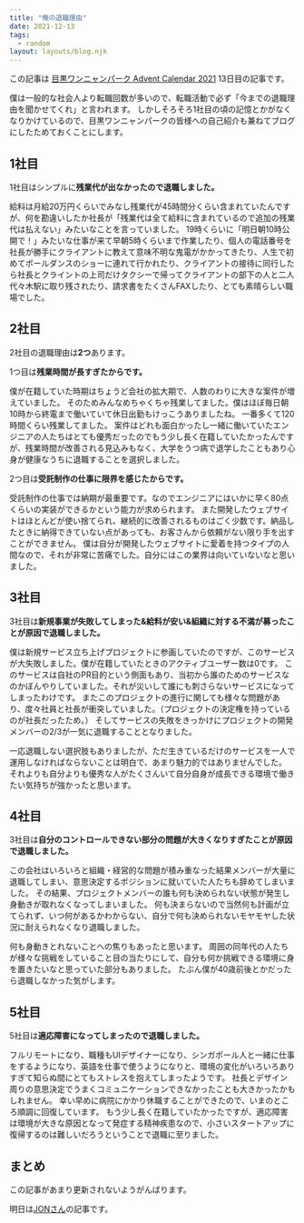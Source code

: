 ```yaml
---
title: "俺の退職理由"
date: 2021-12-13
tags:
  - random
layout: layouts/blog.njk
---
```


この記事は [目黒ワンニャンパーク Advent Calendar 2021](https://adventar.org/calendars/6616) 13日目の記事です。

僕は一般的な社会人より転職回数が多いので、転職活動で必ず「今までの退職理由を聞かせてくれ」と言われます。
しかしそろそろ1社目の頃の記憶とかがなくなりかけているので、目黒ワンニャンパークの皆様への自己紹介も兼ねてブログにしたためておくことにします。

## 1社目

1社目はシンプルに**残業代が出なかったので退職しました。**

給料は月給20万円くらいでみなし残業代が45時間分くらい含まれていたんですが、何を勘違いしたか社長が「残業代は全て給料に含まれているので追加の残業代は払えない」みたいなことを言っていました。
19時くらいに「明日朝10時公開で！」みたいな仕事が来て早朝5時くらいまで作業したり、個人の電話番号を社長が勝手にクライアントに教えて意味不明な鬼電がかかってきたり、人生で初めてポールダンスのショーに連れて行かれたり、クライアントの接待に同行したら社長とクライントの上司だけタクシーで帰ってクライアントの部下の人と二人代々木駅に取り残されたり、請求書をたくさんFAXしたり、とても素晴らしい職場でした。

## 2社目

2社目の退職理由は**2つ**あります。

1つ目は**残業時間が長すぎたからです。**

僕が在籍していた時期はちょうど会社の拡大期で、人数のわりに大きな案件が増えていました。
そのためみんなめちゃくちゃ残業してました。僕はほぼ毎日朝10時から終電まで働いていて休日出勤もけっこうありましたね。
一番多くて120時間くらい残業してました。
案件はどれも面白かったし一緒に働いていたエンジニアの人たちはとても優秀だったのでもう少し長く在籍していたかったんですが、残業時間が改善される見込みもなく、大学をうつ病で退学したこともあり心身が健康なうちに退職することを選択しました。

2つ目は**受託制作の仕事に限界を感じたからです。**

受託制作の仕事では納期が最重要です。なのでエンジニアにはいかに早く80点くらいの実装ができるかという能力が求められます。
また開発したウェブサイトはほとんどが使い捨てられ、継続的に改善されるものはごく少数です。納品したときに納得できていない点があっても、お客さんから依頼がない限り手を出すことができません。
僕は自分が開発したウェブサイトに愛着を持つタイプの人間なので、それが非常に苦痛でした。自分にはこの業界は向いていないなと思いました。

## 3社目

3社目は**新規事業が失敗してしまった&給料が安い&組織に対する不満が募ったことが原因で退職しました。**

僕は新規サービス立ち上げプロジェクトに参画していたのですが、このサービスが大失敗しました。僕が在籍していたときのアクティブユーザー数は0です。
このサービスは自社のPR目的という側面もあり、当初から誰のためのサービスなのかぼんやりしていました。それが災いして誰にも刺さらないサービスになってしまったわけです。
またこのプロジェクトの進行に関しても様々な問題があり、度々社員と社長が衝突していました。（プロジェクトの決定権を持っているのが社長だったため。）
そしてサービスの失敗をきっかけにプロジェクトの開発メンバーの2/3が一気に退職することとなりました。

一応退職しない選択肢もありましたが、ただ生きているだけのサービスを一人で運用しなければならないことは明白で、あまり魅力的ではありませんでした。
それよりも自分よりも優秀な人がたくさんいて自分自身が成長できる環境で働きたい気持ちが強かったと思います。

## 4社目

3社目は**自分のコントロールできない部分の問題が大きくなりすぎたことが原因で退職しました。**

この会社はいろいろと組織・経営的な問題が積み重なった結果メンバーが大量に退職してしまい、意思決定するポジションに就いていた人たちも辞めてしまいました。
その結果、プロジェクトメンバーの誰も何も決められない状態が発生し身動きが取れなくなってしまいました。
何も決まらないので当然何も計画が立てられず、いつ何があるかわからない、自分で何も決められないモヤモヤした状況に耐えられなくなり退職しました。

何も身動きとれないことへの焦りもあったと思います。
周囲の同年代の人たちが様々な挑戦をしていること目の当たりにして、自分も何か挑戦できる環境に身を置きたいなと思っていた部分もありました。
たぶん僕が40歳前後とかだったら退職しなかった気がします。

## 5社目

5社目は**適応障害になってしまったので退職しました。**

フルリモートになり、職種もUIデザイナーになり、シンガポール人と一緒に仕事をするようになり、英語を仕事で使うようになりと、環境の変化がいろいろありすぎて知らぬ間にとてもストレスを抱えてしまったようです。
社長とデザイン周りの意思決定でうまくコミュニケーションできなかったことも大きかったかもしれません。
幸い早めに病院にかかり休職することができたので、いまのところ順調に回復しています。
もう少し長く在籍していたかったですが、適応障害は環境が大きな原因となって発症する精神疾患なので、小さいスタートアップに復帰するのは難しいだろうということで退職に至りました。

## まとめ

この記事があまり更新されないようがんばります。

明日は[JONさん](https://twitter.com/crosssoniky28)の記事です。